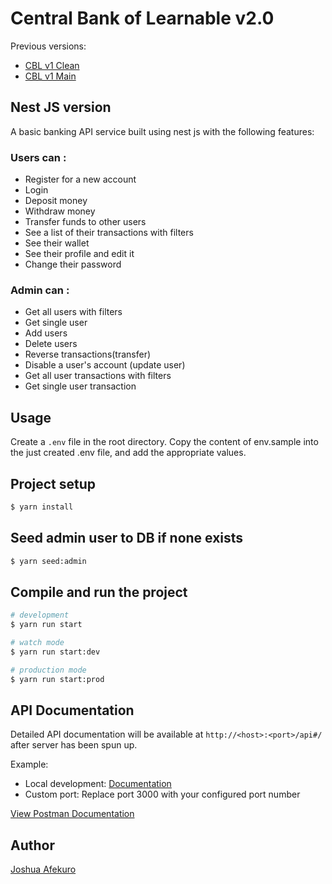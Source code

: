 # Central Bank of Learnable v2.0

Previous versions:

- [CBL v1 Clean](https://github.com/Afej/cbl)
- [CBL v1 Main](https://github.com/Afej/cbl/tree/main)

## Nest JS version

A basic banking API service built using nest js with the following features:

### Users can :

- Register for a new account
- Login
- Deposit money
- Withdraw money
- Transfer funds to other users
- See a list of their transactions with filters
- See their wallet
- See their profile and edit it
- Change their password

### Admin can :

- Get all users with filters
- Get single user
- Add users
- Delete users
- Reverse transactions(transfer)
- Disable a user's account (update user)
- Get all user transactions with filters
- Get single user transaction

## Usage

Create a `.env` file in the root directory.
Copy the content of env.sample into the just created .env file, and add the appropriate values.

## Project setup

```bash
$ yarn install
```

## Seed admin user to DB if none exists

```bash
$ yarn seed:admin
```

## Compile and run the project

```bash
# development
$ yarn run start

# watch mode
$ yarn run start:dev

# production mode
$ yarn run start:prod
```

## API Documentation

Detailed API documentation will be available at `http://<host>:<port>/api#/` after server has been spun up.

Example:

- Local development: [Documentation](http://localhost:3000/api#/)
- Custom port: Replace port 3000 with your configured port number

[View Postman Documentation](https://documenter.getpostman.com/view/6355780/UVR7Mp3h)

## Author

[Joshua Afekuro](https://github.com/afej)
